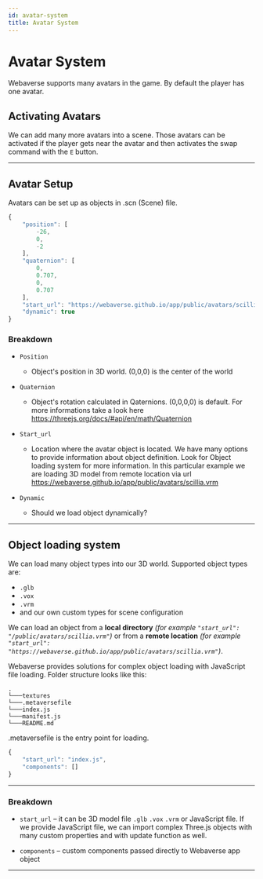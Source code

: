 ```yaml
---
id: avatar-system
title: Avatar System
---
```

# Avatar System

Webaverse supports many avatars in the game. By default the player has one avatar.

## Activating Avatars

We can add many more avatars into a scene. Those avatars can be activated if the player gets near the avatar and then activates the swap command with the `E` button.

---

## Avatar Setup

Avatars can be set up as objects in .scn (Scene) file.

```js
{
    "position": [
        -26,
        0,
        -2
    ],
    "quaternion": [
        0,
        0.707,
        0,
        0.707
    ],
    "start_url": "https://webaverse.github.io/app/public/avatars/scillia.vrm",
    "dynamic": true
}
```

### Breakdown

* `Position`
    * Object's position in 3D world. (0,0,0) is the center of the world

* `Quaternion`
    *   Object's rotation calculated in Qaternions. (0,0,0,0) is default. For more informations take a look here https://threejs.org/docs/#api/en/math/Quaternion

* `Start_url`
    * Location where the avatar object is located. We have many options to provide information about object definition. Look for Object loading system for more information. In this particular example we are loading 3D model from remote location via url https://webaverse.github.io/app/public/avatars/scillia.vrm

* `Dynamic`
    * Should we load object dynamically?

---

## Object loading system

We can load many object types into our 3D world. Supported object types are: 
* `.glb` 
* `.vox` 
* `.vrm` 
* and our own custom types for scene configuration 

We can load an object from a **local directory** *(for example `"start_url": "/public/avatars/scillia.vrm"`)* or from a **remote location** *(for example `"start_url": "https://webaverse.github.io/app/public/avatars/scillia.vrm"`)*.

Webaverse provides solutions for complex object loading with JavaScript file loading.
Folder structure looks like this:

```
.
└───textures
└───.metaversefile
└───index.js
└───manifest.js
└───README.md
```

.metaversefile is the entry point for loading.

```js
{   
    "start_url": "index.js",
    "components": []
}
```

---

### Breakdown
* `start_url` – it can be 3D model file `.glb` `.vox` `.vrm` or JavaScript file. If we provide JavaScript file, we can import complex Three.js objects with many custom properties and with update function as well.

* `components` – custom components passed directly to Webaverse app object

---
